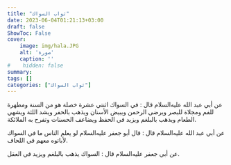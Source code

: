 ```yaml
---
title: "ثواب السواك"
date: 2023-06-04T01:21:13+03:00
draft: false
ShowToc: False
cover:
    image: img/hala.JPG
    alt: 'صورة'
    caption: ''
#    hidden: false
summary: 
tags: []
categories: ["ثواب السواك"]
---
```

عن أبي عبد الله عليه‌السلام قال :
في السواك اثنتي عشرة خصلة هو من السنة ومطهرة للفم ومجلاة للبصر
ويرضى الرحمن ويبيض الأسنان ويذهب بالحفر ويشد اللثة ويشهي الطعام
ويذهب بالبلغم ويزيد في الحفظ ويضاعف الحسنات وتفرح به الملائكة.

عن أبي عبد الله عليه‌السلام قال : قال أبو جعفر عليه‌السلام
لو يعلم الناس ما في السواك لأباتوه معهم في اللحاف.

عن أبي جعفر عليه‌السلام قال : السواك يذهب بالبلغم ويزيد في العقل.
